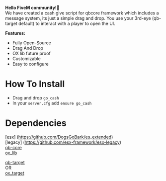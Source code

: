 **Hello FiveM community!👋**\
We have created a cash give script for qbcore framework which includes a message system, its just a simple drag and drop.
You use your 3rd-eye (qb-target default) to interact with a player to open the UI.

**Features:**

* Fully Open-Source
* Drag And Drop
* OX lib future proof
* Customizable
* Easy to configure

# How To Install
* Drag and drop `go_cash`
* In your `server.cfg` add `ensure go_cash`

# Dependencies
[esx] (https://github.com/DogsGoBark/es_extended)\
[legacy] (https://github.com/esx-framework/esx-legacy)\
[qb-core](https://github.com/qbcore-framework/qb-core)\
[ox_lib](https://github.com/overextended/ox_lib)

[qb-target](https://github.com/qbcore-framework/qb-target)\
OR\
[ox_target](https://github.com/overextended/ox_target)